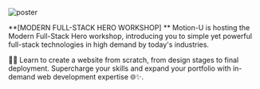 ![poster](https://github.com/motionukict/MODERN_FULLSTACK_HERO_WORKSHOP/assets/156073917/4c10a847-9495-4329-a5ad-4b39a9bb091c)

**[MODERN FULL-STACK HERO WORKSHOP]
**
Motion-U is hosting the Modern Full-Stack Hero workshop, introducing you to simple yet powerful full-stack technologies in high demand by today's industries.

👨‍💻 Learn to create a website from scratch, from design stages to final deployment. Supercharge your skills and expand your portfolio with in-demand web development expertise 🌐✨.
